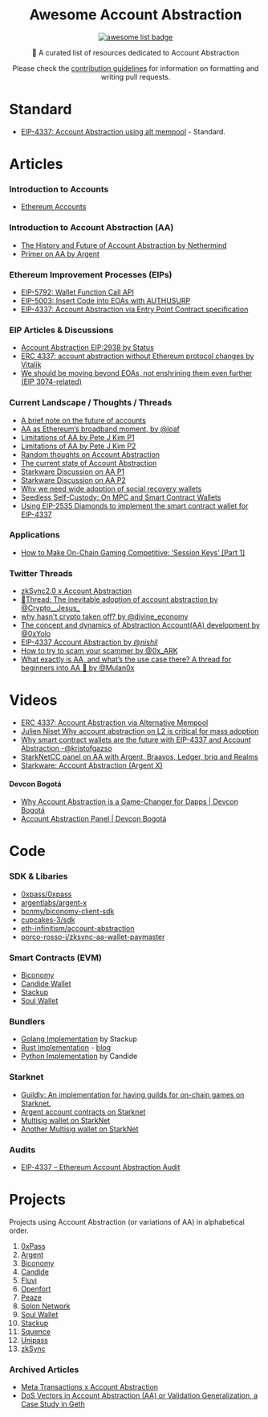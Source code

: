   <h1 align="center">Awesome Account Abstraction</h1>
  <p align="center">
    <a href="https://github.com/sindresorhus/awesome">
      <img alt="awesome list badge" src="https://cdn.rawgit.com/sindresorhus/awesome/d7305f38d29fed78fa85652e3a63e154dd8e8829/media/badge.svg">
    </a>
  </p>

  <p align="center">📖 A curated list of resources dedicated to Account Abstraction</p>
  <p align="center">Please check the <a href="CONTRIBUTING.md">contribution guidelines</a> for information on formatting and writing pull requests.</p>


# Standard

* [EIP-4337: Account Abstraction using alt mempool](https://eips.ethereum.org/EIPS/eip-4337) - Standard.

# Articles

### Introduction to Accounts
* [Ethereum Accounts](https://ethereum.org/en/developers/docs/accounts/)

### Introduction to Account Abstraction (AA)
* [The History and Future of Account Abstraction by Nethermind](https://medium.com/nethermind-eth/the-history-and-future-of-account-abstraction-10cb097ebdc8)
* [Primer on AA by Argent](https://www.argent.xyz/blog/wtf-is-account-abstraction/)

### Ethereum Improvement Processes (EIPs)
* [EIP-5792: Wallet Function Call API](https://eips.ethereum.org/EIPS/eip-5792)
* [EIP-5003: Insert Code into EOAs with AUTHUSURP](https://eips.ethereum.org/EIPS/eip-5003)
* [EIP-4337: Account Abstraction via Entry Point Contract specification](https://eips.ethereum.org/EIPS/eip-4337)

### EIP Articles & Discussions
* [Account Abstraction EIP:2938 by Status](https://our.status.im/account-abstraction-eip-2938/)
* [ERC 4337: account abstraction without Ethereum protocol changes by Vitalik](https://medium.com/infinitism/erc-4337-account-abstraction-without-ethereum-protocol-changes-d75c9d94dc4a)
* [We should be moving beyond EOAs, not enshrining them even further (EIP 3074-related)](https://ethereum-magicians.org/t/we-should-be-moving-beyond-eoas-not-enshrining-them-even-further-eip-3074-related/6538)

### Current Landscape / Thoughts / Threads
* [A brief note on the future of accounts](https://ethresear.ch/t/a-brief-note-on-the-future-of-accounts/12395)
* [AA as Ethereum’s broadband moment, by @loaf](https://mirror.xyz/proofedloaf.eth/uJYBCOXoq0YfhKh0HrfwbA4yNV-jbvoeFiOnXDhs2Gc)
* [Limitations of AA by Pete J Kim P1](https://twitter.com/petejkim/status/1529604590882234368)
* [Limitations of AA by Pete J Kim P2](https://twitter.com/petejkim/status/1527027583254241280)
* [Random thoughts on Account Abstraction](https://hackmd.io/@s0lness/BJUb16Yo9)
* [The current state of Account Abstraction](https://mirror.xyz/plusminushalf.eth/MIThq8Ford5O3b0hDA4LR_tsRteDfazRfpVQXOR3Euk)
* [Starkware Discussion on AA P1](https://community.starknet.io/t/starknet-account-abstraction-model-part-1/781)
* [Starkware Discussion on AA P2](https://community.starknet.io/t/starknet-account-abstraction-model-part-2/839)
* [Why we need wide adoption of social recovery wallets](https://vitalik.ca/general/2021/01/11/recovery.html)
* [Seedless Self-Custody: On MPC and Smart Contract Wallets](https://medium.com/1kxnetwork/wallets-91c7c3457578)
* [Using EIP-2535 Diamonds to implement the smart contract wallet for EIP-4337](https://ethereum-magicians.org/t/erc-4337-account-abstraction-via-entry-point-contract-specification/7160/53)

### Applications
* [How to Make On-Chain Gaming Competitive: ‘Session Keys’ [Part 1]](https://mirror.xyz/matchboxdao.eth/VXOvLKIvfXHP-cusKHw55zqlHpvvWwzh_fqm6j48Yek)

### Twitter Threads
* [zkSync2.0 x Account Abstraction](https://twitter.com/zksync/status/1584924198907977728)
* [🧵Thread: The inevitable adoption of account abstraction by @Crypto__Jesus_](https://twitter.com/Crypto__Jesus_/status/1606307436406636547)
* [why hasn't crypto taken off? by @divine_economy](https://twitter.com/divine_economy/status/1605230807299543041)
* [The concept and dynamics of Abstraction Account(AA) development by @0xYolo](https://twitter.com/0xYolo/status/1584447321147789317)
* [EIP-4337 Account Abstraction by @_nishil_](https://twitter.com/_nishil_/status/1579550419944058880)
* [How to try to scam your scammer by @0x_ARK](https://twitter.com/0x_ARK/status/1553395019884535809)
* [What exactly is AA, and what’s the use case there? A thread for beginners into AA 🧵 by @Mulan0x](https://twitter.com/Mulan0x/status/1583813663986577408)
  
# Videos

* [ERC 4337: Account Abstraction via Alternative Mempool](https://www.youtube.com/watch?v=eyT6WzJmWyc&ab_channel=ETHGlobal)
* [Julien Niset Why account abstraction on L2 is critical for mass adoption](https://www.youtube.com/watch?v=LpDrT3s9PrY&ab_channel=AmphiPontoise)
* [Why smart contract wallets are the future with EIP-4337 and Account Abstraction -@kristofgazso](https://www.youtube.com/watch?v=LdaoBzwHFkU&ab_channel=ETHDubai) 
* [StarkNetCC panel on AA with Argent, Braavos, Ledger, briq and Realms](https://www.youtube.com/watch?v=sbbVCAB--i4&t=20741s)
* [Starkware: Account Abstraction (Argent X)](https://www.slideshare.net/TinaBregovi/starkware-account-abstraction?next_slideshow=251274463)

#### Devcon Bogotá
* [Why Account Abstraction is a Game-Changer for Dapps | Devcon Bogotá](https://youtu.be/OwppworJGzs)
* [Account Abstraction Panel | Devcon Bogotá](https://youtu.be/WsZBymiyT-8)


# Code

### SDK & Libaries

- [0xpass/0xpass](https://github.com/0xpass/0xpass)
- [argentlabs/argent-x](https://github.com/argentlabs/argent-x)
- [bcnmy/biconomy-client-sdk](https://github.com/bcnmy/biconomy-client-sdk)
- [cupcakes-3/sdk](https://github.com/cupcakes-3/sdk)
- [eth-infinitism/account-abstraction](https://github.com/eth-infinitism/account-abstraction)
- [porco-rosso-j/zksync-aa-wallet-paymaster](https://github.com/porco-rosso-j/zksync-aa-wallet-paymaster)

### Smart Contracts (EVM)

* [Biconomy](https://github.com/bcnmy/scw-contracts)
* [Candide Wallet](https://github.com/candidelabs/CandideWalletContracts)
* [Stackup](https://github.com/stackup-wallet/stackup)
* [Soul Wallet](https://github.com/proofofsoulprotocol/soul-wallet-contract)

### Bundlers
* [Golang Implementation](https://github.com/stackup-wallet/stackup-bundler) by Stackup
* [Rust Implementation](https://github.com/Vid201/aa-bundler/) - [blog](https://hackmd.io/@Vid201/aa-bundler-rust)
* [Python Implementation](https://github.com/candidelabs/Candide-bundler-and-paymaster-RPC) by Candide

### Starknet
* [Guildly: An implementation for having guilds for on-chain games on Starknet.](https://github.com/Guildly/contracts)
* [Argent account contracts on Starknet](https://github.com/argentlabs/argent-contracts-starknet)
* [Multisig wallet on StarkNet](https://github.com/eqlabs/starknet-multisig/)
* [Another Multisig wallet on StarkNet](https://github.com/sambarnes/cairo-multisig)

### Audits
* [EIP-4337 – Ethereum Account Abstraction Audit](https://blog.openzeppelin.com/eth-foundation-account-abstraction-audit/)

# Projects

Projects using Account Abstraction (or variations of AA) in alphabetical order.

1.  [0xPass](https://0xpass.io/)
2.  [Argent](https://www.argent.xyz/)
3.  [Biconomy](https://www.biconomy.io/)
4.  [Candide](https://www.candidewallet.com/)
5.  [Fluvi](https://fluvi.io/)
6.  [Openfort](openfort.xyz)
7.  [Peaze](https://www.peaze.com/)
8.  [Solon Network](https://www.solon.network/)
9.  [Soul Wallet](https://twitter.com/soulwallet_eth)
10. [Stackup](https://stackup.sh/)
11. [Squence](https://sequence.app/)
12. [Unipass](https://www.unipass.id/)
13. [zkSync](https://zksync.io/)


### Archived Articles

* [Meta Transactions x Account Abstraction](https://hackmd.io/@matt/S1Jg85588)
* [DoS Vectors in Account Abstraction (AA) or Validation Generalization, a Case Study in Geth](https://ethresear.ch/t/dos-vectors-in-account-abstraction-aa-or-validation-generalization-a-case-study-in-geth/7937)